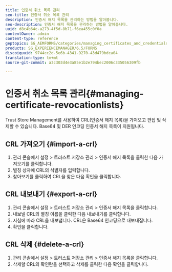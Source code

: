 ```yaml
---
title: 인증서 취소 목록 관리
seo-title: 인증서 취소 목록 관리
description: 인증서 해지 목록을 관리하는 방법을 알아봅니다.
seo-description: 인증서 해지 목록을 관리하는 방법을 알아봅니다.
uuid: d8c4b64c-a273-4f5d-8b71-f6ea455c0f0a
contentOwner: admin
content-type: reference
geptopics: SG_AEMFORMS/categories/managing_certificates_and_credentials
products: SG_EXPERIENCEMANAGER/6.5/FORMS
discoiquuid: 9744cc2d-5e6b-4341-9270-43d479bdca04
translation-type: tm+mt
source-git-commit: a3c303d4e3a85e1b2e794bec2006c335056309fb

---
```



# 인증서 취소 목록 관리{#managing-certificate-revocationlists}

Trust Store Management를 사용하여 CRL(인증서 해지 목록)을 가져오고 편집 및 삭제할 수 있습니다. Base64 및 DER 인코딩 인증서 해지 목록이 지원됩니다.

## CRL 가져오기 {#import-a-crl}

1. 관리 콘솔에서 설정 > 트러스트 저장소 관리 > 인증서 해지 목록을 클릭한 다음 가져오기를 클릭합니다.
1. 별칭 상자에 CRL의 식별자를 입력합니다.
1. 찾아보기를 클릭하여 CRL을 찾은 다음 확인을 클릭합니다.

## CRL 내보내기 {#export-a-crl}

1. 관리 콘솔에서 설정 > 트러스트 저장소 관리 > 인증서 해지 목록을 클릭합니다.
1. 내보낼 CRL의 별칭 이름을 클릭한 다음 내보내기를 클릭합니다.
1. 지침에 따라 CRL을 내보냅니다. CRL은 Base64 인코딩으로 내보내집니다.
1. 확인을 클릭합니다.

## CRL 삭제 {#delete-a-crl}

1. 관리 콘솔에서 설정 > 트러스트 저장소 관리 > 인증서 해지 목록을 클릭합니다.
1. 삭제할 CRL의 확인란을 선택하고 삭제를 클릭한 다음 확인을 클릭합니다.

